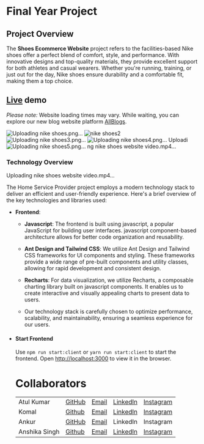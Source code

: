 # Final Year Project

## Project Overview
The **Shoes Ecommerce Website** project refers to the facilities-based Nike shoes offer a perfect blend of comfort, style, and performance. With innovative designs and top-quality materials, they provide excellent support for both athletes and casual wearers. Whether you're running, training, or just out for the day, Nike shoes ensure durability and a comfortable fit, making them a top choice.
## [Live](https://atulkumarchhonker.github.io/shoesEcommercewebsite/) demo
*Please note:* Website loading times may vary. While waiting, you can explore our new blog website platform [AllBlogs](https://www.youtube.com/@Codingwithatul24).



![Uploading nike shoes.png…]()
![nike shoes2](https://github.com/user-attachments/assets/4aebcbff-1fa1-44c1-8f90-2336c629536d)
![Uploading nike shoes3.png…]()
![Uploading nike shoes4.png…]()
Uploadi![Uploading nike shoes5.png…]()
ng nike shoes website video.mp4…


### Technology Overview

Uploading nike shoes website video.mp4…



The Home Service Provider project employs a modern technology stack to deliver an efficient and user-friendly experience. Here's a brief overview of the key technologies and libraries used:

- **Frontend**:
  - **Javascript**: The frontend is built using javascript, a popular JavaScript for building user interfaces. javascript component-based architecture allows for better code organization and reusability.
  - **Ant Design and Tailwind CSS**: We utilize Ant Design and Tailwind CSS frameworks for UI components and styling. These frameworks provide a wide range of pre-built components and utility classes, allowing for rapid development and consistent design.
  - **Recharts**: For data visualization, we utilize Recharts, a composable charting library built on javascript components. It enables us to create interactive and visually appealing charts to present data to users.
 
  - Our technology stack is carefully chosen to optimize performance, scalability, and maintainability, ensuring a seamless experience for our users.
- #### Start Frontend
    Use `npm run start:client` or `yarn run start:client` to start the frontend.
    Open [http://localhost:3000](http://localhost:3000) to view it in the browser.

  # Collaborators
  | |  |  |  |  |
  | ------------- | ------------- | ------------- | ------------- | ------------- |
  | Atul Kumar | [GitHub](https://github.com/atulkumarchhonker) | [Email](mailto:atulchhonker29@gmail.com) | [LinkedIn](https://www.linkedin.com/in/atul-kumar-webdeveloper/) | [Instagram](https://www.instagram.com/codingwithatul24/) |
  | Komal | [Github]() | [Email]() | [LinkedIn]() | [Instagram]() |
  | Ankur | [GitHub]() | [Email]() | LinkedIn | Instagram |
  | Anshika Singh | [Github]() | [Email]() | [LinkedIn]() | [Instagram]() |
  
